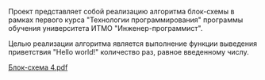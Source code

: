 Проект представляет собой реализацию алгоритма блок-схемы в рамках первого курса "Технологии программирования" 
программы обучения университета ИТМО "Инженер-программист".

Целью реализации алгоритма является выполнение функции выведения приветствия 
"Hello world!" количество раз, равное введенному числу.


[Блок-схема 4.pdf](https://github.com/IngaAbdullina/ITMO.FirstCourse/files/8630848/-.4.pdf)
